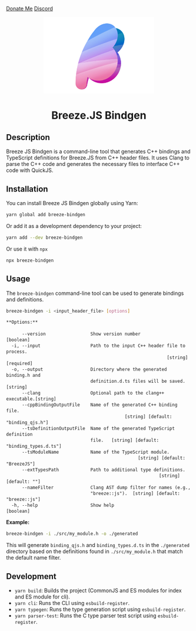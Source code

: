 [Donate Me](./DONATE.md) [Discord](https://discord.gg/MgpHk8pa3d)

<div align=center>
  <img src=./resources/icon.webp width=300 />
<h1>Breeze.JS Bindgen</h1>
</div>

## Description

Breeze JS Bindgen is a command-line tool that generates C++ bindings and TypeScript definitions for Breeze.JS from C++ header files. It uses Clang to parse the C++ code and generates the necessary files to interface C++ code with QuickJS.

## Installation

You can install Breeze JS Bindgen globally using Yarn:

```bash
yarn global add breeze-bindgen
```

Or add it as a development dependency to your project:

```bash
yarn add --dev breeze-bindgen
```

Or use it with `npx`

```bash
npx breeze-bindgen
```

## Usage

The `breeze-bindgen` command-line tool can be used to generate bindings and definitions.

```bash
breeze-bindgen -i <input_header_file> [options]
```

```
**Options:**

      --version                 Show version number                    [boolean]
  -i, --input                   Path to the input C++ header file to process.
                                                             [string] [required]
  -o, --output                  Directory where the generated binding.h and
                                definition.d.ts files will be saved.    [string]
      --clang                   Optional path to the clang++ executable.[string]
      --cppBindingOutputFile    Name of the generated C++ binding file.
                                             [string] [default: "binding_qjs.h"]
      --tsDefinitionOutputFile  Name of the generated TypeScript definition
                                file.   [string] [default: "binding_types.d.ts"]
      --tsModuleName            Name of the TypeScript module.
                                                  [string] [default: "BreezeJS"]
      --extTypesPath            Path to additional type definitions.
                                                          [string] [default: ""]
      --nameFilter              Clang AST dump filter for names (e.g.,
                                "breeze::js").  [string] [default: "breeze::js"]
  -h, --help                    Show help                              [boolean]
```

**Example:**

```bash
breeze-bindgen -i ./src/my_module.h -o ./generated
```

This will generate `binding_qjs.h` and `binding_types.d.ts` in the `./generated` directory based on the definitions found in `./src/my_module.h` that match the default name filter.

## Development

*   `yarn build`: Builds the project (CommonJS and ES modules for index and ES module for cli).
*   `yarn cli`: Runs the CLI using `esbuild-register`.
*   `yarn typegen`: Runs the type generation script using `esbuild-register`.
*   `yarn parser-test`: Runs the C type parser test script using `esbuild-register`.

